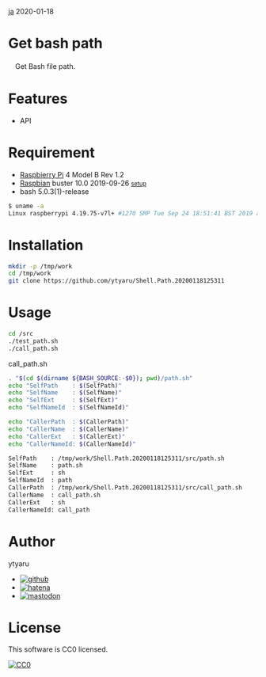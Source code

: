 [ja](./README.ja.md) <time datetime="2020-01-18T12:53:05+0900">2020-01-18</time>

# Get bash path

　Get Bash file path.

# Features

* API

# Requirement

* [Raspbierry Pi](https://ja.wikipedia.org/wiki/Raspberry_Pi) 4 Model B Rev 1.2
* [Raspbian](https://ja.wikipedia.org/wiki/Raspbian) buster 10.0 2019-09-26 <small>[setup](http://ytyaru.hatenablog.com/entry/2019/12/25/222222)</small>
* bash 5.0.3(1)-release

```sh
$ uname -a
Linux raspberrypi 4.19.75-v7l+ #1270 SMP Tue Sep 24 18:51:41 BST 2019 armv7l GNU/Linux
```

# Installation

```sh
mkdir -p /tmp/work
cd /tmp/work
git clone https://github.com/ytyaru/Shell.Path.20200118125311
```

# Usage

```sh
cd /src
./test_path.sh
./call_path.sh
```

call_path.sh
```sh
. "$(cd $(dirname ${BASH_SOURCE:-$0}); pwd)/path.sh"
echo "SelfPath    : $(SelfPath)"
echo "SelfName    : $(SelfName)"
echo "SelfExt     : $(SelfExt)"
echo "SelfNameId  : $(SelfNameId)"

echo "CallerPath  : $(CallerPath)"
echo "CallerName  : $(CallerName)"
echo "CallerExt   : $(CallerExt)"
echo "CallerNameId: $(CallerNameId)"
```
```sh
SelfPath    : /tmp/work/Shell.Path.20200118125311/src/path.sh
SelfName    : path.sh
SelfExt     : sh
SelfNameId  : path
CallerPath  : /tmp/work/Shell.Path.20200118125311/src/call_path.sh
CallerName  : call_path.sh
CallerExt   : sh
CallerNameId: call_path
```

# Author

ytyaru

* [![github](http://www.google.com/s2/favicons?domain=github.com)](https://github.com/ytyaru "github")
* [![hatena](http://www.google.com/s2/favicons?domain=www.hatena.ne.jp)](http://ytyaru.hatenablog.com/ytyaru "hatena")
* [![mastodon](http://www.google.com/s2/favicons?domain=mstdn.jp)](https://mstdn.jp/web/accounts/233143 "mastdon")

# License

This software is CC0 licensed.

[![CC0](http://i.creativecommons.org/p/zero/1.0/88x31.png "CC0")](http://creativecommons.org/publicdomain/zero/1.0/deed.en)


